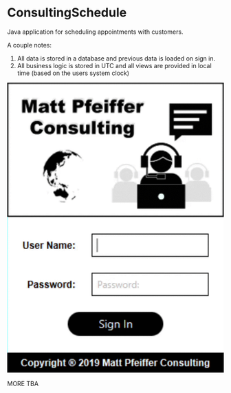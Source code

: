 # ConsultingSchedule

Java application for scheduling appointments with customers. 

A couple notes:
1) All data is stored in a database and previous data is loaded on sign in.
2) All business logic is stored in UTC and all views are provided in local time (based on the users system clock)

![alt text](MediaFiles/SignInScreen.gif)<!-- .element height="10%" width="10%" -->

MORE TBA
